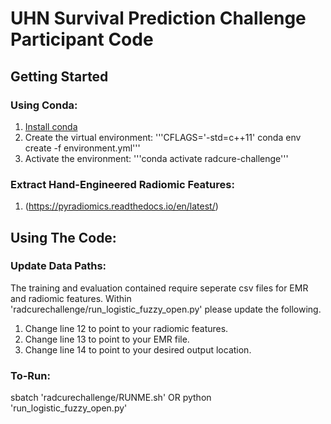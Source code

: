 # UHN Survival Prediction Challenge Participant Code

## Getting Started
### Using Conda:
1. [Install conda](https://docs.conda.io/en/latest/miniconda.html)
2. Create the virtual environment:
'''CFLAGS='-std=c++11' conda env create -f environment.yml'''
3. Activate the environment:
'''conda activate radcure-challenge'''

### Extract Hand-Engineered Radiomic Features:
1. (https://pyradiomics.readthedocs.io/en/latest/)

## Using The Code:
### Update Data Paths:
The training and evaluation contained require seperate csv files for EMR and radiomic features. 
Within 'radcurechallenge/run_logistic_fuzzy_open.py' please update the following. 
1. Change line 12 to point to your radiomic features.
2. Change line 13 to point to your EMR file.
3. Change line 14 to point to your desired output location. 

### To-Run:
sbatch 'radcurechallenge/RUNME.sh'
OR
python 'run_logistic_fuzzy_open.py'
